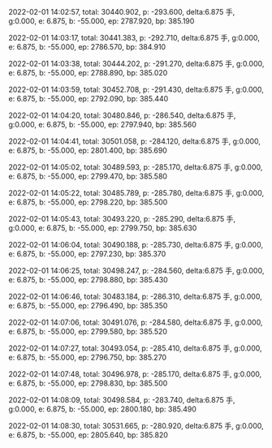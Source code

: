 2022-02-01 14:02:57, total: 30440.902, p: -293.600, delta:6.875 手, g:0.000, e: 6.875, b: -55.000, ep: 2787.920, bp: 385.190

2022-02-01 14:03:17, total: 30441.383, p: -292.710, delta:6.875 手, g:0.000, e: 6.875, b: -55.000, ep: 2786.570, bp: 384.910

2022-02-01 14:03:38, total: 30444.202, p: -291.270, delta:6.875 手, g:0.000, e: 6.875, b: -55.000, ep: 2788.890, bp: 385.020

2022-02-01 14:03:59, total: 30452.708, p: -291.430, delta:6.875 手, g:0.000, e: 6.875, b: -55.000, ep: 2792.090, bp: 385.440

2022-02-01 14:04:20, total: 30480.846, p: -286.540, delta:6.875 手, g:0.000, e: 6.875, b: -55.000, ep: 2797.940, bp: 385.560

2022-02-01 14:04:41, total: 30501.058, p: -284.120, delta:6.875 手, g:0.000, e: 6.875, b: -55.000, ep: 2801.400, bp: 385.690

2022-02-01 14:05:02, total: 30489.593, p: -285.170, delta:6.875 手, g:0.000, e: 6.875, b: -55.000, ep: 2799.470, bp: 385.580

2022-02-01 14:05:22, total: 30485.789, p: -285.780, delta:6.875 手, g:0.000, e: 6.875, b: -55.000, ep: 2798.220, bp: 385.500

2022-02-01 14:05:43, total: 30493.220, p: -285.290, delta:6.875 手, g:0.000, e: 6.875, b: -55.000, ep: 2799.750, bp: 385.630

2022-02-01 14:06:04, total: 30490.188, p: -285.730, delta:6.875 手, g:0.000, e: 6.875, b: -55.000, ep: 2797.230, bp: 385.370

2022-02-01 14:06:25, total: 30498.247, p: -284.560, delta:6.875 手, g:0.000, e: 6.875, b: -55.000, ep: 2798.880, bp: 385.430

2022-02-01 14:06:46, total: 30483.184, p: -286.310, delta:6.875 手, g:0.000, e: 6.875, b: -55.000, ep: 2796.490, bp: 385.350

2022-02-01 14:07:06, total: 30491.076, p: -284.580, delta:6.875 手, g:0.000, e: 6.875, b: -55.000, ep: 2799.580, bp: 385.520

2022-02-01 14:07:27, total: 30493.054, p: -285.410, delta:6.875 手, g:0.000, e: 6.875, b: -55.000, ep: 2796.750, bp: 385.270

2022-02-01 14:07:48, total: 30496.978, p: -285.170, delta:6.875 手, g:0.000, e: 6.875, b: -55.000, ep: 2798.830, bp: 385.500

2022-02-01 14:08:09, total: 30498.584, p: -283.740, delta:6.875 手, g:0.000, e: 6.875, b: -55.000, ep: 2800.180, bp: 385.490

2022-02-01 14:08:30, total: 30531.665, p: -280.920, delta:6.875 手, g:0.000, e: 6.875, b: -55.000, ep: 2805.640, bp: 385.820